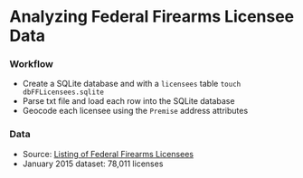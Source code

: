 # Analyzing Federal Firearms Licensee Data


### Workflow
* Create a SQLite database and with a `licensees` table
```touch dbFFLicensees.sqlite```
* Parse txt file and load each row into the SQLite database
* Geocode each licensee using the `Premise` address attributes

### Data
* Source: [Listing of Federal Firearms Licensees](http://www.atf.gov/content/firearms/firearms-industry/listing-FFLs)
* January 2015 dataset: 78,011 licenses
